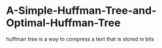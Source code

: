 # A-Simple-Huffman-Tree-and-Optimal-Huffman-Tree
 huffman tree is a way to compress a text that is stored in bits
